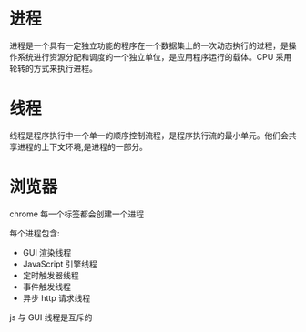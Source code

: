 # 进程

进程是一个具有一定独立功能的程序在一个数据集上的一次动态执行的过程，是操作系统进行资源分配和调度的一个独立单位，是应用程序运行的载体。CPU 采用轮转的方式来执行进程。

# 线程

线程是程序执行中一个单一的顺序控制流程，是程序执行流的最小单元。他们会共享进程的上下文环境,是进程的一部分。

# 浏览器

chrome 每一个标签都会创建一个进程

每个进程包含:

- GUI 渲染线程
- JavaScript 引擎线程
- 定时触发器线程
- 事件触发线程
- 异步 http 请求线程

js 与 GUI 线程是互斥的
